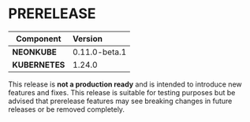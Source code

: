 # PRERELEASE

| Component       | Version                |
| --------------- | :--------------------- |
| **NEONKUBE**    | 0.11.0-beta.1    |
| **KUBERNETES**  | 1.24.0  |

This release is **not a production ready** and is intended to introduce new features and fixes.  This release is suitable for testing purposes but be advised that prerelease  features may see breaking changes in future releases or be removed completely.
